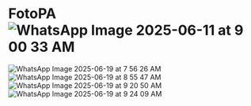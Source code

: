 # FotoPA![WhatsApp Image 2025-06-11 at 9 00 33 AM](https://github.com/user-attachments/assets/763a94c0-444a-453b-b06b-ab5fcee7067f)
![WhatsApp Image 2025-06-19 at 7 56 26 AM](https://github.com/user-attachments/assets/707dc8be-09a9-4466-bfa5-7882381ee6c1)
![WhatsApp Image 2025-06-19 at 8 55 47 AM](https://github.com/user-attachments/assets/79fc8940-bb0d-41d7-bc19-4c81399848dc)
![WhatsApp Image 2025-06-19 at 9 20 50 AM](https://github.com/user-attachments/assets/5999a76e-87c8-4897-ac82-40d9c438717c)
![WhatsApp Image 2025-06-19 at 9 24 09 AM](https://github.com/user-attachments/assets/b2c1b73b-09a2-4fef-a399-a0555c10cd8e)
